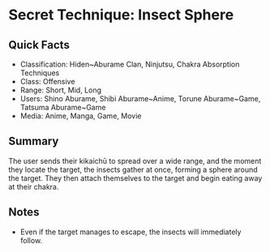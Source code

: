 # Secret Technique: Insect Sphere

## Quick Facts
- Classification: Hiden~Aburame Clan, Ninjutsu, Chakra Absorption Techniques
- Class: Offensive
- Range: Short, Mid, Long
- Users: Shino Aburame, Shibi Aburame~Anime, Torune Aburame~Game, Tatsuma Aburame~Game
- Media: Anime, Manga, Game, Movie

## Summary
The user sends their kikaichū to spread over a wide range, and the moment they locate the target, the insects gather at once, forming a sphere around the target. They then attach themselves to the target and begin eating away at their chakra.

## Notes
- Even if the target manages to escape, the insects will immediately follow.
